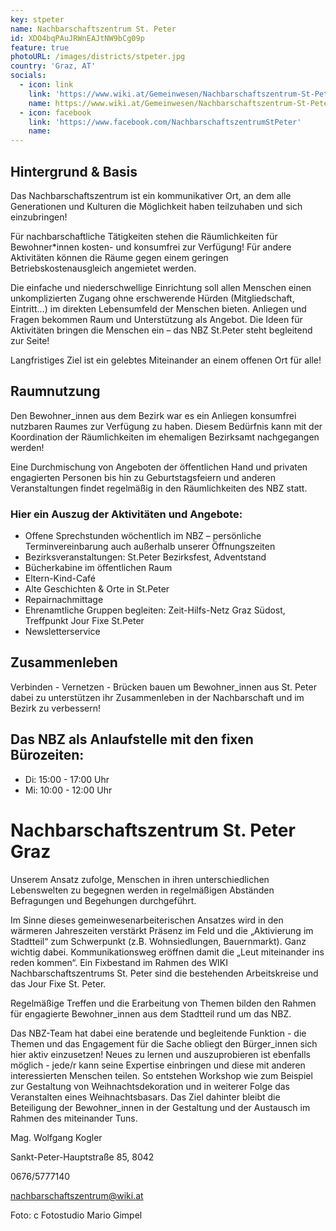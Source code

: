 ```yaml
---
key: stpeter
name: Nachbarschaftszentrum St. Peter
id: XDO4bqPAuJRWnEAJtNW9bCg09p
feature: true
photoURL: /images/districts/stpeter.jpg
country: 'Graz, AT'
socials:
  - icon: link
    link: 'https://www.wiki.at/Gemeinwesen/Nachbarschaftszentrum-St-Peter/'
    name: https://www.wiki.at/Gemeinwesen/Nachbarschaftszentrum-St-Peter/
  - icon: facebook
    link: 'https://www.facebook.com/NachbarschaftszentrumStPeter'
    name: 
---
```

## Hintergrund & Basis

Das Nachbarschaftszentrum ist ein kommunikativer Ort, an dem alle Generationen und Kulturen die Möglichkeit haben teilzuhaben und sich einzubringen! 

Für nachbarschaftliche Tätigkeiten stehen die Räumlichkeiten für Bewohner*innen kosten- und konsumfrei zur Verfügung! Für andere Aktivitäten können die Räume gegen einem geringen Betriebskostenausgleich angemietet werden. 

Die einfache und niederschwellige Einrichtung soll allen Menschen einen unkomplizierten Zugang ohne erschwerende Hürden (Mitgliedschaft, Eintritt…) im direkten Lebensumfeld der Menschen bieten. Anliegen und Fragen bekommen Raum und Unterstützung als Angebot. Die Ideen für Aktivitäten bringen die Menschen ein – das NBZ St.Peter steht begleitend zur Seite!

Langfristiges Ziel ist ein gelebtes Miteinander an einem offenen Ort für alle!
 
## Raumnutzung

Den Bewohner_innen aus dem Bezirk war es ein Anliegen konsumfrei nutzbaren Raumes zur Verfügung zu haben. Diesem Bedürfnis kann mit der Koordination der Räumlichkeiten im ehemaligen Bezirksamt nachgegangen werden!

Eine Durchmischung von Angeboten der öffentlichen Hand und privaten engagierten Personen bis hin zu Geburtstagsfeiern und anderen Veranstaltungen findet regelmäßig in den Räumlichkeiten des NBZ statt.

### Hier ein Auszug der Aktivitäten und Angebote:

* Offene Sprechstunden wöchentlich im NBZ – persönliche Terminvereinbarung auch außerhalb unserer Öffnungszeiten
* Bezirksveranstaltungen: St.Peter Bezirksfest, Adventstand
* Bücherkabine im öffentlichen Raum
* Eltern-Kind-Café 
* Alte Geschichten & Orte in St.Peter
* Repairnachmittage
* Ehrenamtliche Gruppen begleiten: Zeit-Hilfs-Netz Graz Südost, Treffpunkt Jour Fixe St.Peter
* Newsletterservice

## Zusammenleben

Verbinden - Vernetzen - Brücken bauen um Bewohner_innen aus St. Peter dabei zu unterstützen ihr Zusammenleben in der Nachbarschaft und im Bezirk zu verbessern!

## Das NBZ als Anlaufstelle mit den fixen Bürozeiten:
* Di: 15:00 - 17:00 Uhr
* Mi: 10:00 - 12:00 Uhr


# Nachbarschaftszentrum St. Peter Graz
Unserem Ansatz zufolge, Menschen in ihren unterschiedlichen Lebenswelten zu begegnen werden in regelmäßigen Abständen Befragungen und Begehungen durchgeführt.

Im Sinne dieses gemeinwesenarbeiterischen Ansatzes wird in den wärmeren Jahreszeiten verstärkt Präsenz im Feld und die „Aktivierung im Stadtteil“ zum Schwerpunkt (z.B. Wohnsiedlungen, Bauernmarkt). Ganz wichtig dabei. Kommunikationsweg eröffnen damit die „Leut miteinander ins reden kommen“. Ein Fixbestand im Rahmen des WIKI Nachbarschaftszentrums St. Peter sind die bestehenden Arbeitskreise und das Jour Fixe St. Peter.

Regelmäßige Treffen und die Erarbeitung von Themen bilden den Rahmen für engagierte Bewohner_innen aus dem Stadtteil rund um das NBZ.

Das NBZ-Team hat dabei eine beratende und begleitende Funktion - die Themen und das Engagement für die Sache obliegt den Bürger_innen sich hier aktiv einzusetzen! Neues zu lernen und auszuprobieren ist ebenfalls möglich - jede/r kann seine Expertise einbringen und diese mit anderen interessierten Menschen teilen. So entstehen Workshop wie zum Beispiel zur Gestaltung von Weihnachtsdekoration und in weiterer Folge das Veranstalten eines Weihnachtsbasars. Das Ziel dahinter bleibt die Beteiligung der Bewohner_innen in der Gestaltung und der Austausch im Rahmen des miteinander Tuns.

Mag. Wolfgang Kogler

Sankt-Peter-Hauptstraße 85, 8042

0676/5777140

nachbarschaftszentrum@wiki.at

Foto: c Fotostudio Mario Gimpel

